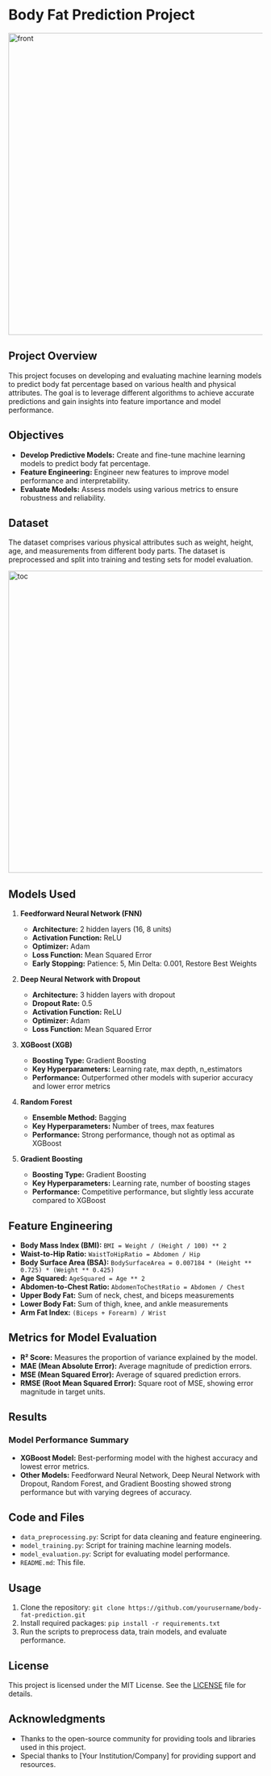 # Body Fat Prediction Project
<img width="598" alt="front" src="https://github.com/user-attachments/assets/fb819477-0c61-4120-9ed2-3c6128469dea">

## Project Overview

This project focuses on developing and evaluating machine learning models to predict body fat percentage based on various health and physical attributes. The goal is to leverage different algorithms to achieve accurate predictions and gain insights into feature importance and model performance.

## Objectives

- **Develop Predictive Models:** Create and fine-tune machine learning models to predict body fat percentage.
- **Feature Engineering:** Engineer new features to improve model performance and interpretability.
- **Evaluate Models:** Assess models using various metrics to ensure robustness and reliability.

## Dataset

The dataset comprises various physical attributes such as weight, height, age, and measurements from different body parts. The dataset is preprocessed and split into training and testing sets for model evaluation.

<img width="598" alt="toc" src="https://github.com/user-attachments/assets/67bb172d-2c94-4717-88b3-4c07031cba72">

## Models Used

1. **Feedforward Neural Network (FNN)**
   - **Architecture:** 2 hidden layers (16, 8 units)
   - **Activation Function:** ReLU
   - **Optimizer:** Adam
   - **Loss Function:** Mean Squared Error
   - **Early Stopping:** Patience: 5, Min Delta: 0.001, Restore Best Weights

2. **Deep Neural Network with Dropout**
   - **Architecture:** 3 hidden layers with dropout
   - **Dropout Rate:** 0.5
   - **Activation Function:** ReLU
   - **Optimizer:** Adam
   - **Loss Function:** Mean Squared Error

3. **XGBoost (XGB)**
   - **Boosting Type:** Gradient Boosting
   - **Key Hyperparameters:** Learning rate, max depth, n_estimators
   - **Performance:** Outperformed other models with superior accuracy and lower error metrics

4. **Random Forest**
   - **Ensemble Method:** Bagging
   - **Key Hyperparameters:** Number of trees, max features
   - **Performance:** Strong performance, though not as optimal as XGBoost

5. **Gradient Boosting**
   - **Boosting Type:** Gradient Boosting
   - **Key Hyperparameters:** Learning rate, number of boosting stages
   - **Performance:** Competitive performance, but slightly less accurate compared to XGBoost

## Feature Engineering

- **Body Mass Index (BMI):** `BMI = Weight / (Height / 100) ** 2`
- **Waist-to-Hip Ratio:** `WaistToHipRatio = Abdomen / Hip`
- **Body Surface Area (BSA):** `BodySurfaceArea = 0.007184 * (Height ** 0.725) * (Weight ** 0.425)`
- **Age Squared:** `AgeSquared = Age ** 2`
- **Abdomen-to-Chest Ratio:** `AbdomenToChestRatio = Abdomen / Chest`
- **Upper Body Fat:** Sum of neck, chest, and biceps measurements
- **Lower Body Fat:** Sum of thigh, knee, and ankle measurements
- **Arm Fat Index:** `(Biceps + Forearm) / Wrist`

## Metrics for Model Evaluation

- **R² Score:** Measures the proportion of variance explained by the model.
- **MAE (Mean Absolute Error):** Average magnitude of prediction errors.
- **MSE (Mean Squared Error):** Average of squared prediction errors.
- **RMSE (Root Mean Squared Error):** Square root of MSE, showing error magnitude in target units.

## Results

### Model Performance Summary

- **XGBoost Model:** Best-performing model with the highest accuracy and lowest error metrics.
- **Other Models:** Feedforward Neural Network, Deep Neural Network with Dropout, Random Forest, and Gradient Boosting showed strong performance but with varying degrees of accuracy.

## Code and Files

- `data_preprocessing.py`: Script for data cleaning and feature engineering.
- `model_training.py`: Script for training machine learning models.
- `model_evaluation.py`: Script for evaluating model performance.
- `README.md`: This file.

## Usage

1. Clone the repository: `git clone https://github.com/yourusername/body-fat-prediction.git`
2. Install required packages: `pip install -r requirements.txt`
3. Run the scripts to preprocess data, train models, and evaluate performance.

## License

This project is licensed under the MIT License. See the [LICENSE](LICENSE) file for details.

## Acknowledgments

- Thanks to the open-source community for providing tools and libraries used in this project.
- Special thanks to [Your Institution/Company] for providing support and resources.

